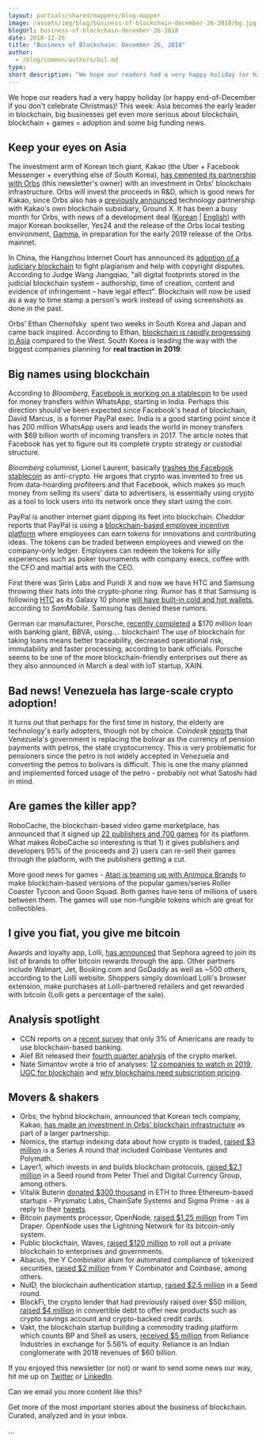 ```yaml
---
layout: partials/shared/mappers/blog-mapper
image: /assets/img/blog/business-of-blockchain-december-26-2018/bg.jpg
blogUrl: business-of-blockchain-december-26-2018
date: 2018-12-26
title: "Business of Blockchain: December 26, 2018"
author:
  - /blog/common/authors/Gil.md
type:
short_description: "We hope our readers had a very happy holiday (or happy end-of-December if you don't celebrate Christmas)! This week: Asia becomes the early leader in blockchain, big businesses get even more serious about blockchain, blockchain + games = adoption and some big funding news."
---
```


We hope our readers had a very happy holiday (or happy end-of-December if you don't celebrate Christmas)! This week: Asia becomes the early leader in blockchain, big businesses get even more serious about blockchain, blockchain + games = adoption and some big funding news.

## Keep your eyes on Asia

The investment arm of Korean tech giant, Kakao (the Uber + Facebook Messenger + everything else of South Korea), [has cemented its partnership with Orbs](https://venturebeat.com/2018/12/13/kakao-makes-its-first-blockchain-investment-with-orbs-deal/) (this newsletter's owner) with an investment in Orbs' blockchain infrastructure. Orbs will invest the proceeds in R&D, which is good news for Kakao, since Orbs also has a [previously announced](http://www.businesskorea.co.kr/news/articleView.html?idxno=24683) technology partnership with Kakao's own blockchain subsidiary, Ground X. It has been a busy month for Orbs, with news of a development deal ([Korean](https://www.tokenpost.kr/article-5153) | [English](https://translate.google.com/translate?sl=ko&tl=en&u=https%3A%2F%2Fwww.tokenpost.kr%2Farticle-5153)) with major Korean bookseller, Yes24 and the release of the Orbs local testing environment, [Gamma](https://medium.com/orbs-network/orbs-launches-gamma-local-testing-environment-ahead-of-2019-production-launch-ee0ac277544e), in preparation for the early 2019 release of the Orbs mainnet.

In China, the Hangzhou Internet Court has announced its [adoption of a judiciary blockchain](https://channels.theinnovationenterprise.com/articles/hangzhou-internet-court-adopts-blockchain-to-curb-online-plagiarism) to fight plagiarism and help with copyright disputes. According to Judge Wang Jiangqiao, "all digital footprints stored in the judicial blockchain system – authorship, time of creation, content and evidence of infringement – have legal effect". Blockchain will now be used as a way to time stamp a person's work instead of using screenshots as done in the past.

Orbs' Ethan Chernofsky  spent two weeks in South Korea and Japan and came back inspired. According to Ethan, [blockchain is rapidly progressing in Asia](https://blocktv.com/opinion/2018-12-24/5c209bf8c1703-asia-s-tigers-are-not-waiting-to-pounce-on-blockchian) compared to the West. South Korea is leading the way with the biggest companies planning for **real traction in 2019**.

## Big names using blockchain

According to _Bloomberg_, [Facebook is working on a stablecoin](https://www.bloomberg.com/news/articles/2018-12-21/facebook-is-said-to-develop-stablecoin-for-whatsapp-transfers) to be used for money transfers within WhatsApp, starting in India. Perhaps this direction should've been expected since Facebook's head of blockchain, David Marcus, is a former PayPal exec. India is a good starting point since it has 200 million WhatsApp users and leads the world in money transfers with $69 billion worth of incoming transfers in 2017. The article notes that Facebook has yet to figure out its complete crypto strategy or custodial structure.

_Bloomberg_ columnist, Lionel Laurent, basically [trashes the Facebook stablecoin](https://www.bloomberg.com/opinion/articles/2018-12-24/facebook-s-mark-zuckerberg-uses-blockchain-for-his-own-ends) as anti-crypto. He argues that crypto was invented to free us from data-hoarding profiteers and that Facebook, which makes so much money from selling its users' data to advertisers, is essentially using crypto as a tool to lock users into its network once they start using the coin.

PayPal is another internet giant dipping its feet into blockchain. _Cheddar_ reports that PayPal is using a [blockchain-based employee incentive platform](https://cheddar.com/videos/paypal-launches-employee-experiment-into-blockchain) where employees can earn tokens for innovations and contributing ideas. The tokens can be traded between employees and viewed on the company-only ledger. Employees can redeem the tokens for silly experiences such as poker tournaments with company execs, coffee with the CFO and martial arts with the CEO.

First there was Sirin Labs and Pundi X and now we have HTC and Samsung throwing their hats into the crypto-phone ring. Rumor has it that Samsung is following [HTC](https://orbs.site.strattic.io/business-of-blockchain-december-11-2018/) as its Galaxy 10 phone [will have built-in cold and hot wallets](https://www.sammobile.com/2018/12/11/exclusive-samsung-bitcoin-app-cold-wallet-cryptocurrencies/), according to _SamMobile_. Samsung has denied these rumors.

German car manufacturer, Porsche, [recently completed](https://www.newsbtc.com/2018/12/17/porsche-blockchain-platform-loan/) a $170 million loan with banking giant, BBVA, using.... blockchain! The use of blockchain for taking loans means better traceability, decreased operational risk, immutability and faster processing, according to bank officials. Porsche seems to be one of the more blockchain-friendly enterprises out there as they also announced in March a deal with IoT startup, XAIN.

## Bad news! Venezuela has large-scale crypto adoption!

It turns out that perhaps for the first time in history, the elderly are technology's early adopters, though not by choice. _Coindesk_ [reports](https://www.coindesk.com/report-venezuela-is-forcibly-converting-pension-balances-to-the-petro) that Venezuela's government is replacing the bolivar as the currency of pension payments with petros, the state cryptocurrency. This is very problematic for pensioners since the petro is not widely accepted in Venezuela and converting the petros to bolivars is difficult. This is one the many planned and implemented forced usage of the petro - probably not what Satoshi had in mind.

## Are games the killer app?

RoboCache, the blockchain-based video game marketplace, has announced that it signed up [22 publishers and 700 games](https://venturebeat.com/2018/12/11/robotcache-signs-22-publishers-with-700-games-for-blockchain-app-store/) for its platform. What makes RoboCache so interesting is that 1) it gives publishers and developers 95% of the proceeds and 2) users can re-sell their games through the platform, with the publishers getting a cut.

More good news for games - [Atari is teaming up with Animoca Brands](https://venturebeat.com/2018/12/17/atari-and-animoca-brands-will-do-blockchain-based-rollercoaster-tycoon-and-goon-squad-games/) to make blockchain-based versions of the popular games/series Roller Coaster Tycoon and Goon Squad. Both games have tens of millions of users between them. The games will use non-fungible tokens which are great for collectibles.

## I give you fiat, you give me bitcoin

Awards and loyalty app, Lolli, [has announced](https://www.coindesk.com/sephora-shoppers-are-getting-their-first-bitcoin-using-crypto-startup-lolli) that Sephora agreed to join its list of brands to offer bitcoin rewards through the app. Other partners include Walmart, Jet, Booking.com and GoDaddy as well as ~500 others, according to the Lolli website. Shoppers simply download Lolli's browser extension, make purchases at Lolli-partnered retailers and get rewarded with bitcoin (Lolli gets a percentage of the sale).

## Analysis spotlight

- CCN reports on a [recent survey](https://www.ccn.com/survey-3-of-americans-ready-to-use-blockchain-banking-solutions/) that only 3% of Americans are ready to use blockchain-based banking.
- Alef Bit released their [fourth quarter analysis](https://www.alefbitech.com/blog/alef-bit-q4-2018-crypto-market-overview-the-bottom-is-in) of the crypto market.
- Nate Simantov wrote a trio of analyses: [12 companies to watch in 2019](https://medium.com/orbs-network/the-12-blockchain-companies-to-follow-ef32be879f74), [UGC for blockchain](https://medium.com/orbs-network/the-3-ways-blockchain-can-help-user-generated-content-realize-its-potential-7a70850a71d2) and [why blockchains need subscription pricing](https://medium.com/orbs-network/more-than-anything-blockchain-needs-predictable-pricing-ac6c9df95bbf).

## Movers & shakers

- Orbs, the hybrid blockchain, announced that Korean tech company, Kakao, [has made an investment in Orbs' blockchain infrastructure](https://www.ccn.com/south-korean-tech-giant-kakao-invests-in-blockchain-project-orbs/) as part of a larger partnership.
- Nomics, the startup indexing data about how crypto is traded, [raised $3 million](https://www.coindesk.com/coinbase-ventures-backs-3-million-round-for-trading-data-startup-nomics) is a Series A round that included Coinbase Ventures and Polymath.
- Layer1, which invests in and builds blockchain protocols, [raised $2.1 million](https://www.businesswire.com/news/home/20181219005016/en/Peter-Thiel-Digital-Currency-Group-Invest-Crypto) in a Seed round from Peter Thiel and Digital Currency Group, among others.
- Vitalik Buterin [donated $300 thousand](https://www.coindesk.com/vitalik-just-gave-300k-in-crypto-to-three-ethereum-startups) in ETH to three Ethereum-based startups - Prysmatic Labs, ChainSafe Systems and Sigma Prime - as a reply to their [tweets](https://twitter.com/preston_vanloon/status/1075174335554469888).
- Bitcoin payments processor, OpenNode, [raised $1.25 million](https://www.coindesk.com/tim-draper-invests-1-25-million-in-bitcoin-payments-processor-opennode) from Tim Draper. OpenNode uses the Lightning Network for its bitcoin-only system.
- Public blockchain, Waves, [raised $120 million](https://www.bloomberg.com/news/articles/2018-12-19/waves-raises-120-million-for-private-blockchain-after-ico-boom) to roll out a private blockchain to enterprises and governments.
- Abacus, the Y Combinator alum for automated compliance of tokenized securities, [raised $2 million](https://techcrunch.com/2018/12/17/abacus-has-attracted-2-million-from-yc-justin-kan-and-coinbase-to-help-startups-and-investors-manage-tokenized-liquidity-programs/) from Y Combinator and Coinbase, among others.
- NuID, the blockchain authentication startup, [raised $2.5 million](https://www.geekwire.com/2018/authentication-security-startup-nuid-raises-2-5m-help-companies-prevent-breaches/) in a Seed round.
- BlockFi, the crypto lender that had previously raised over $50 million, [raised $4 million](https://www.coindesk.com/novogratzs-galaxy-digital-backs-4-million-raise-for-crypto-lender-blockfi) in convertible debt to offer new products such as crypto savings account and crypto-backed credit cards.
- Vakt, the blockchain startup building a commodity trading platform which counts BP and Shell as users, [received $5 million](https://www.firstpost.com/tech/news-analysis/reliance-industries-acquires-5-56-stake-in-blockchain-startup-for-5-million-5790471.html) from Reliance Industries in exchange for 5.56% of equity. Reliance is an Indian conglomerate with 2018 revenues of $60 billion.

If you enjoyed this newsletter (or not) or want to send some news our way, hit me up on [Twitter](https://twitter.com/billyattar) or [LinkedIn](https://www.linkedin.com/in/billyattar/).

Can we email you more content like this?

Get more of the most important stories about the business of blockchain. Curated, analyzed and in your inbox.

...
